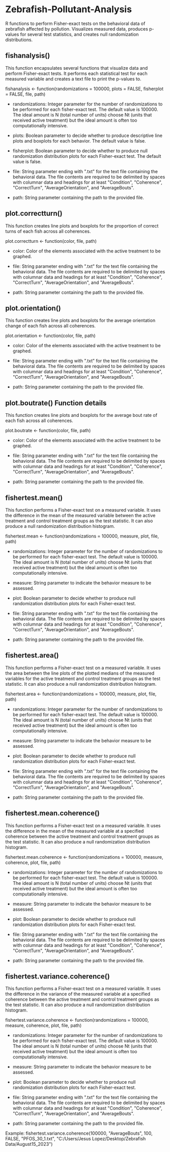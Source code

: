 # Zebrafish-Pollutant-Analysis
R functions to perform Fisher-exact tests on the behavioral data of zebrafish affected by pollution. Visualizes measured data, produces p-values for several test statistics, and creates null randomization distributions.

## fishanalysis() 
This function encapsulates several functions that visualize data and perform Fisher-exact tests. It performs each statistical test for each measured variable and creates a text file to print the p-values to.

fishanalysis <- function(randomizations = 100000, plots = FALSE, fisherplot = FALSE, file, path)

- randomizations: Integer parameter for the number of randomizations to be performed for each fisher-exact test. The default value is 100000. The ideal amount is N (total number of units) choose Nt (units that received active treatment) but the ideal amount is often too computationally intensive.

- plots: Boolean parameter to decide whether to produce descriptive line plots and boxplots for each behavior. The default value is false.

- fisherplot: Boolean parameter to decide whether to produce null randomization distribution plots for each Fisher-exact test. The default value is false.

- file: String parameter ending with ".txt" for the text file containing the behavioral data. The file contents are required to be delimited by spaces with columnar data and headings for at least "Condition", "Coherence", "CorrectTurn", "AverageOrientation", and "AverageBouts". 

- path: String parameter containing the path to the provided file.

## plot.correctturn()
This function creates line plots and boxplots for the proportion of correct turns of each fish across all coherences.

plot.correctturn <- function(color, file, path) 

- color: Color of the elements associated with the active treatment to be graphed.

- file: String parameter ending with ".txt" for the text file containing the behavioral data. The file contents are required to be delimited by spaces with columnar data and headings for at least "Condition", "Coherence", "CorrectTurn", "AverageOrientation", and "AverageBouts". 

- path: String parameter containing the path to the provided file.

## plot.orientation()
This function creates line plots and boxplots for the average orientation change of each fish across all coherences.

plot.orientation <- function(color, file, path) 

- color: Color of the elements associated with the active treatment to be graphed.

- file: String parameter ending with ".txt" for the text file containing the behavioral data. The file contents are required to be delimited by spaces with columnar data and headings for at least "Condition", "Coherence", "CorrectTurn", "AverageOrientation", and "AverageBouts". 

- path: String parameter containing the path to the provided file.

## plot.boutrate() Function details
This function creates line plots and boxplots for the average bout rate of each fish across all coherences.

plot.boutrate <- function(color, file, path) 

- color: Color of the elements associated with the active treatment to be graphed.

- file: String parameter ending with ".txt" for the text file containing the behavioral data. The file contents are required to be delimited by spaces with columnar data and headings for at least "Condition", "Coherence", "CorrectTurn", "AverageOrientation", and "AverageBouts". 

- path: String parameter containing the path to the provided file.

## fishertest.mean()
This function performs a Fisher-exact test on a measured variable. It uses the difference in the mean of the measured variable between the active treatment and control treatment groups as the test statistic. It can also produce a null randomization distribution histogram.

fishertest.mean <- function(randomizations = 100000, measure, plot, file, path)

- randomizations: Integer parameter for the number of randomizations to be performed for each fisher-exact test. The default value is 100000. The ideal amount is N (total number of units) choose Nt (units that received active treatment) but the ideal amount is often too computationally intensive.

- measure: String parameter to indicate the behavior measure to be assessed.

- plot: Boolean parameter to decide whether to produce null randomization distribution plots for each Fisher-exact test.

- file: String parameter ending with ".txt" for the text file containing the behavioral data. The file contents are required to be delimited by spaces with columnar data and headings for at least "Condition", "Coherence", "CorrectTurn", "AverageOrientation", and "AverageBouts". 

- path: String parameter containing the path to the provided file.

## fishertest.area()
This function performs a Fisher-exact test on a measured variable. It uses the area between the line plots of the plotted medians of the measured variables for the active treatment and control treatment groups as the test statistic. It can also produce a null randomization distribution histogram.

fishertest.area <- function(randomizations = 100000, measure, plot, file, path)

- randomizations: Integer parameter for the number of randomizations to be performed for each fisher-exact test. The default value is 100000. The ideal amount is N (total number of units) choose Nt (units that received active treatment) but the ideal amount is often too computationally intensive.

- measure: String parameter to indicate the behavior measure to be assessed.

- plot: Boolean parameter to decide whether to produce null randomization distribution plots for each Fisher-exact test.

- file: String parameter ending with ".txt" for the text file containing the behavioral data. The file contents are required to be delimited by spaces with columnar data and headings for at least "Condition", "Coherence", "CorrectTurn", "AverageOrientation", and "AverageBouts". 

- path: String parameter containing the path to the provided file.

## fishertest.mean.coherence()
This function performs a Fisher-exact test on a measured variable. It uses the difference in the mean of the measured variable at a specified coherence between the active treatment and control treatment groups as the test statistic. It can also produce a null randomization distribution histogram.

fishertest.mean.coherence <- function(randomizations = 100000, measure, coherence, plot, file, path)

- randomizations: Integer parameter for the number of randomizations to be performed for each fisher-exact test. The default value is 100000. The ideal amount is N (total number of units) choose Nt (units that received active treatment) but the ideal amount is often too computationally intensive.

- measure: String parameter to indicate the behavior measure to be assessed.

- plot: Boolean parameter to decide whether to produce null randomization distribution plots for each Fisher-exact test.

- file: String parameter ending with ".txt" for the text file containing the behavioral data. The file contents are required to be delimited by spaces with columnar data and headings for at least "Condition", "Coherence", "CorrectTurn", "AverageOrientation", and "AverageBouts". 

- path: String parameter containing the path to the provided file.

## fishertest.variance.coherence()
This function performs a Fisher-exact test on a measured variable. It uses the difference in the variance of the measured variable at a specified coherence between the active treatment and control treatment groups as the test statistic. It can also produce a null randomization distribution histogram.

fishertest.variance.coherence <- function(randomizations = 100000, measure, coherence, plot, file, path)

- randomizations: Integer parameter for the number of randomizations to be performed for each fisher-exact test. The default value is 100000. The ideal amount is N (total number of units) choose Nt (units that received active treatment) but the ideal amount is often too computationally intensive.

- measure: String parameter to indicate the behavior measure to be assessed.

- plot: Boolean parameter to decide whether to produce null randomization distribution plots for each Fisher-exact test.

- file: String parameter ending with ".txt" for the text file containing the behavioral data. The file contents are required to be delimited by spaces with columnar data and headings for at least "Condition", "Coherence", "CorrectTurn", "AverageOrientation", and "AverageBouts". 

- path: String parameter containing the path to the provided file.

Example: fishertest.variance.coherence(100000, "AverageBouts", 100, FALSE, "PFOS_30_1.txt", "C:/Users/Jesus Lopez/Desktop/Zebrafish Data/August15_2023")
